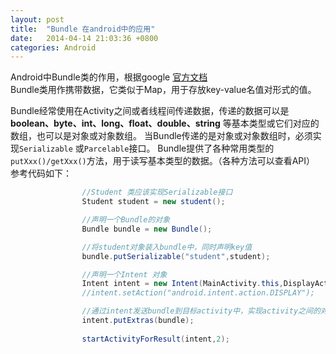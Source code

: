 ```yaml
---
layout: post
title:  "Bundle 在android中的应用"
date:   2014-04-14 21:03:36 +0800
categories: Android
---
```

Android中Bundle类的作用，根据google [官方文档](http://developer.android.com/reference/android/os/Bundle.html)<br>Bundle类用作携带数据，它类似于Map，用于存放key-value名值对形式的值。<br>

Bundle经常使用在Activity之间或者线程间传递数据，传递的数据可以是 **boolean、byte、int、long、float、double、string** 等基本类型或它们对应的数组，也可以是对象或对象数组。
当Bundle传递的是对象或对象数组时，必须实现`Serializable` 或`Parcelable`接口。
Bundle提供了各种常用类型的`putXxx()/getXxx()`方法，用于读写基本类型的数据。（各种方法可以查看API）<br>
参考代码如下：<br>
```java
                //Student 类应该实现Serializable接口
                Student student = new student();

                //声明一个Bundle的对象
                Bundle bundle = new Bundle();

                //将student对象装入bundle中，同时声明key值
                bundle.putSerializable("student",student);

                //声明一个Intent 对象
                Intent intent = new Intent(MainActivity.this,DisplayActivity.class);
                //intent.setAction("android.intent.action.DISPLAY");

                //通过intent发送bundle到目标activity中，实现activity之间的对象传递
                intent.putExtras(bundle);
                
                startActivityForResult(intent,2);

```